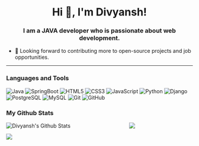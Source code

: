 <h1 align="center">Hi 👋, I'm Divyansh!</h1>
<h3 align="center">I am a JAVA developer who is passionate about web development.</h3>

- 🥅 Looking forward to contributing more to open-source projects and job opportunities.
---
### Languages and Tools
![Java](https://img.shields.io/badge/-Java-A67A94?style=plastic&logo=java)
![SpringBoot](https://img.shields.io/badge/-SpringBoot-E34A26?style=plastic&logo=SpringBoot)
![HTML5](https://img.shields.io/badge/-HTML5-336791?style=plastic&logo=html5&logoColor=white)
![CSS3](https://img.shields.io/badge/-CSS3-1572B6?style=plastic&logo=css3)
![JavaScript](https://img.shields.io/badge/-JavaScript-Q67A94?style=plastic&logo=javascript)
![Python](https://img.shields.io/badge/-Python-black?style=plastic&logo=Python)
![Django](https://img.shields.io/badge/-Django-blueviolet?style=plastic&logo=Django)
![PostgreSQL](https://img.shields.io/badge/-PostgreSQL-E34F26?style=plastic&logo=postgresql)
![MySQL](https://img.shields.io/badge/-MySQL-D77A94?style=plastic&logo=mysql)
![Git](https://img.shields.io/badge/-Git-B45A12?style=plastic&logo=git)
![GitHub](https://img.shields.io/badge/-GitHub-181717?style=plastic&logo=github)

### My Github Stats

<p align = "center">
  <img align="left" alt="Divyansh's Github Stats" src="https://github-readme-stats.vercel.app/api?username=divyansh2301&theme=tokyonight&show_icons=true&hide_border=true&count_private=true" />
  <img src = "https://github-readme-stats.vercel.app/api/top-langs/?username=divyansh2301&hide=css,cpp,html,tcl&theme=tokyonight">
</p>

![](https://komarev.com/ghpvc/?username=divyansh23301&color=green)
